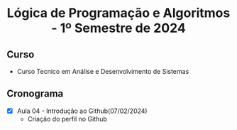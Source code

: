 <h1 align="center">
Lógica de Programação e Algoritmos - 1º Semestre de 2024
</h1>

## Curso
- Curso Tecnico em Análise e Desenvolvimento de Sistemas

## Cronograma
- [X] Aula 04 - Introdução ao Github(07/02/2024)
   - Criação do perfil no Github